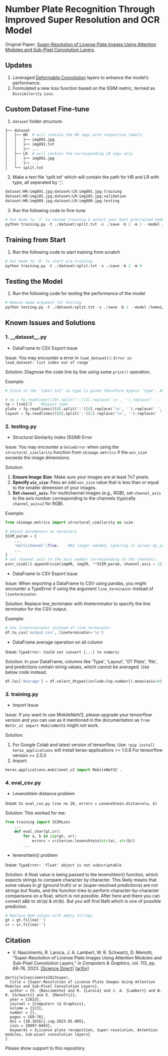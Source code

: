 # Number Plate Recognition Through Improved Super Resolution and OCR Model
Original Paper: [Super-Resolution of License Plate Images Using
 Attention Modules and Sub-Pixel Convolution Layers](https://doi.org/10.1016/j.cag.2023.05.005).
## Updates
1. Leveraged [Deformable Convolution](https://arxiv.org/pdf/1703.06211) layers to enhance the model’s performance.
2. Formulated a new loss function based on the SSIM metric, termed as `Dissimilarity Loss`.
## Custom Dataset Fine-tune
1. `dataset` folder structure:

```bash
├── dataset
│   ├── HR	# will contain the HR imgs with respective labels
│   │   ├── img891.jpg
│   │   ├── img891.txt
│   │   ├── ...
│   ├── LR	# will contain the corresponding LR imgs only
│   │   ├── img891.jpg
│   │   ├── ...
│   └── split.txt
```
2. Make a text file 'split.txt' which will contain the path for HR and LR with type, all seperated by ';'.
```python
dataset/HR/img891.jpg;dataset/LR/img891.jpg;training
dataset/HR/img185.jpg;dataset/LR/img185.jpg;validation
dataset/HR/img089.jpg;dataset/LR/img089.jpg;testing
```
3. Run the following code to fine-tune
```python
# Set mode to '1' to resume training & select your best pretrained model
python training.py -t ./dataset/split.txt -s ./save -b 2 -m 1 --model /home1/jalaj_l/Proposed/save/bestpretrainedmodel.pt
```
## Training from Start
1. Run the following code to start training from scratch
```python
# Set mode to '0' to start pre-training
python training.py -t ./dataset/split.txt -s ./save -b 2 -m 0
```
## Testing the Model
1. Run the following code for testing the performance of the model
```python
# Remove mode argument for testing
python testing.py -t ./dataset/split.txt -s ./save -b 2 --model /home1/jalaj_l/Proposed/save/bestpretrainedmodel.pt
```

## Known Issues and Solutions

### 1. \_\_dataset\_\_.py
* DataFrame to CSV Export Issue

Issue: You may encounter a error in `load_dataset()`: `Error in load_dataset: list index out of range`

Solution: Diagnose the code line by line using some `print()` operation.

Example:
```python
# Since in the 'label.txt' no type is given therefore bypass 'type'. And now the first line is 'plate' & the 2nd line is 'layout'.

# tp = fp.readlines()[0].split(':')[1].replace('\n', '').replace(' ', '')
tp = line[2]	#bypass type     
plate = fp.readlines()[0].split(':')[0].replace('\n', '').replace(' ', '')
layout = fp.readlines()[0].split(':')[1].replace('\n', '').replace(' ', '')
```

### 2. testing.py
* Structural Similarity Index (SSIM) Error

Issue: You may encounter a `ValueError` when using the `structural_similarity` function from `skimage.metrics` if the `win_size` exceeds the image dimensions.

Solution:

1. **Ensure Image Size**: Make sure your images are at least 7x7 pixels.
2. **Specify `win_size`**: Pass an odd `win_size` value that is less than or equal to the smaller dimension of your images.
3. **Set `channel_axis`**: For multichannel images (e.g., RGB), set `channel_axis` to the axis number corresponding to the channels (typically `channel_axis=2` for RGB).

Example:
```python
from skimage.metrics import structural_similarity as ssim

# Adjust parameters as necessary
SSIM_param = {
    ...
    'multichannel':True,    #No longer needed, ignoring it solves my problem
    ...
}
# set channel_axis to the axis number corresponding to the channels:    -> SSIM(channel_axis=2)
psnr_ssim[1].append(ssim(imgHR, imgSR, **SSIM_param, channel_axis = 2))    #
```
* DataFrame to CSV Export Issue

Issue: When exporting a DataFrame to CSV using pandas, you might encounter a TypeError if using the argument `line_terminator` instead of `lineterminator`.

Solution: Replace line_terminator with lineterminator to specify the line terminator for the CSV output.

Example:
```python
# Use lineterminator instead of line_terminator
df.to_csv('output.csv', lineterminator='\n')
```
* DataFrame average operation on all column

Issue: `TypeError: Could not convert [...] to numeric`

Solution:
In your DataFrame, columns like 'Type', 'Layout', 'GT Plate', 'file', and predictions contain string values, which cannot be averaged. Use below code instead.
```python
df.loc['Average'] = df.select_dtypes(include=[np.number]).mean(axis=0)
```

### 3. training.py
* Import Issue

Issue:
If you want to use MobileNetV2, please upgrade your tensorflow version and you can use as it mentioned in the documentation as `from NetSr_v1 import MobileNetV2` might not work.

Solution:

1. For Google Colab and latest version of tensorflow, Use: `!pip install keras_applications` will install keras-applications >= 1.0.8 For tensorflow version >= 2.5.0
2. Import:
```python
keras.applications.mobilenet_v2 import MobileNetV2`.
```
### 4. eval_csv.py
* Levenshtein distance problem

Issue: `In eval_csv.py line no 20, errors = Levenshtein.distance(a, b)`

Solution: This worked for me:
```python
from training import SSIMLoss
	...
	def eval_char(gt,sr):
		for a, b in zip(gt, sr):
        	errors = criterion.levenshtein(str(a), str(b))
		...
```
* levenshtein() problem

Issue: `TypeError: 'float' object is not subscriptable`

Solution: A float value is being passed to the levenshtein() function, which expects strings to compare character by character. This likely means that some values in gt (ground truth) or sr (super-resolved predictions) are not strings but floats, and the function tries to perform character-by-character comparisons on a float, which is not possible. After here and there you can convert a&b to str(a) & str(b). But you will find NaN which is one of possible prediction.
```python
# Replace NaN values with empty strings
gt = gt.fillna('')
sr = sr.fillna('')
```

## Citation
* V. Nascimento, R. Laroca, J. A. Lambert, W. R. Schwartz, D. Menotti, “Super-Resolution of License Plate Images Using Attention Modules and Sub-Pixel Convolution Layers,” in *Computers & Graphics*, vol. 113, pp. 69-76, 2023. [[Science Direct]](https://doi.org/10.1016/j.cag.2023.05.005) [[arXiv]](https://arxiv.org/abs/2305.17313)
```
@article{nascimento2023super,
  title = {Super-Resolution of License Plate Images Using Attention Modules and Sub-Pixel Convolution Layers},
  author = {V. {Nascimento} and R. {Laroca} and J. A. {Lambert} and W. R. {Schwartz} and D. {Menotti}},
  year = {2023},
  journal = {Computers \& Graphics},
  volume = {113},
  number = {},
  pages = {69-76},
  doi = {10.1016/j.cag.2023.05.005},
  issn = {0097-8493},
  keywords = {License plate recognition, Super-resolution, Attention modules, Sub-pixel convolution layers}
}
```

Please show support to this repository.

